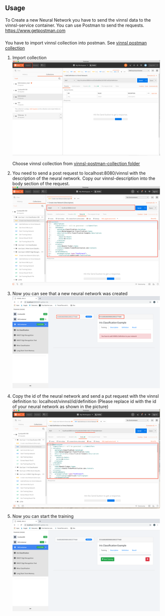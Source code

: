 
## Usage

To Create a new Neural Network you have to send the vinnsl data to the vinnsl-service container.
You can use Postman to send the requests. https://www.getpostman.com

###
You have to import vinnsl collection into postman. See [vinnsl postman collection](/vinnsl-postman-usage-localhost/collections)
1. Import collection ![Postman](img/ImportPostman.png)

   Choose vinnsl collection from [vinnsl-postman-collection folder](/vinnsl-postman-usage-localhost/collections)

2. You need to send a post request to localhost:8080/vinnsl with the description of the neural network. Copy our vinnsl-description into the body section of the request.
![Postman](img/2.png)

3. Now you can see that a new neural network was created
![UI](img/3.png)

4. Copy the id of the neural network and send a put request with the vinnsl definition to: localhost/vinnsl/id/definition
(Please replace id with the id of your neural network as shown in the picture)
![Postman](img/4.png)
  
5. Now you can start the training
![UI](img/5.png)
